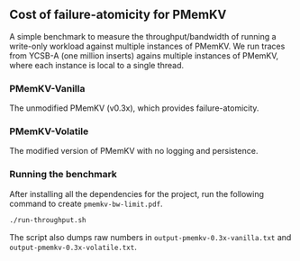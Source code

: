 ## Cost of failure-atomicity for PMemKV 
A simple benchmark to measure the throughput/bandwidth of running a write-only workload against multiple instances of PMemKV.
We run traces from YCSB-A (one million inserts) agains multiple instances of PMemKV, where each instance is local to a single thread.

### PMemKV-Vanilla
The unmodified PMemKV (v0.3x), which provides failure-atomicity.

### PMemKV-Volatile
The modified version of PMemKV with no logging and persistence.

### Running the benchmark
After installing all the dependencies for the project, run the following command to create `pmemkv-bw-limit.pdf`.

```bash
./run-throughput.sh
```

The script also dumps raw numbers in `output-pmemkv-0.3x-vanilla.txt` and `output-pmemkv-0.3x-volatile.txt`.
